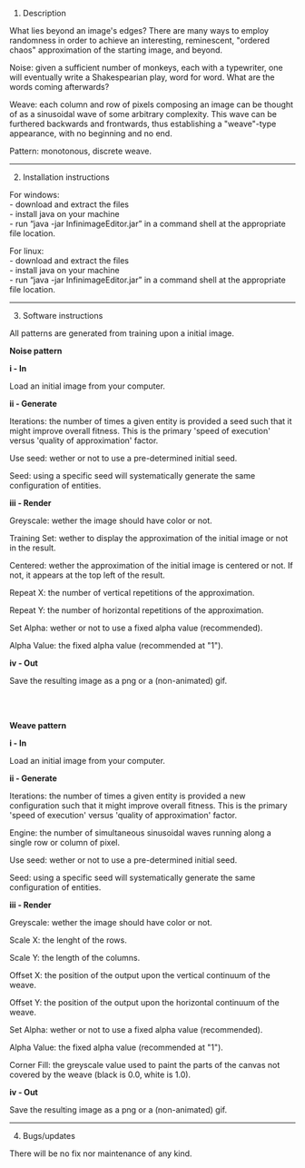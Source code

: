 1. Description

What lies beyond an image's edges? There are many ways to employ randomness in order to achieve an interesting, reminescent, "ordered chaos" approximation of the starting image, and beyond.

Noise: given a sufficient number of monkeys, each with a typewriter, one will eventually write a Shakespearian play, word for word. What are the words coming afterwards?

Weave: each column and row of pixels composing an image can be thought of as a sinusoidal wave of some arbitrary complexity. This wave can be furthered backwards and frontwards, thus establishing a "weave"-type appearance, with no beginning and no end.

Pattern: monotonous, discrete weave.

---

2. Installation instructions

For windows:  
	- download and extract the files  
	- install java on your machine  
	- run “java -jar InfinimageEditor.jar” in a command shell at the appropriate file location.

For linux:  
	- download and extract the files  
	- install java on your machine  
	- run “java -jar InfinimageEditor.jar” in a command shell at the appropriate file location.

---

3. Software instructions

All patterns are generated from training upon a initial image.

**Noise pattern**

**i - In**

Load an initial image from your computer.

**ii - Generate**

Iterations: the number of times a given entity is provided a seed such that it might improve overall fitness. This is the primary 'speed of execution' versus 'quality of approximation' factor.

Use seed: wether or not to use a pre-determined initial seed.

Seed: using a specific seed will systematically generate the same configuration of entities.

**iii - Render**

Greyscale: wether the image should have color or not.

Training Set: wether to display the approximation of the initial image or not in the result.

Centered: wether the approximation of the initial image is centered or not. If not, it appears at the top left of the result.

Repeat X: the number of vertical repetitions of the approximation.

Repeat Y: the number of horizontal repetitions of the approximation.

Set Alpha: wether or not to use a fixed alpha value (recommended).

Alpha Value: the fixed alpha value (recommended at "1").
	
**iv - Out**

Save the resulting image as a png or a (non-animated) gif.

<br><br>

**Weave pattern**

**i - In**

Load an initial image from your computer.

**ii - Generate**

Iterations: the number of times a given entity is provided a new configuration such that it might improve overall fitness. This is the primary 'speed 	of execution' versus 'quality of approximation' factor.

Engine: the number of simultaneous sinusoidal waves running along a single row or column of pixel.

Use seed: wether or not to use a pre-determined initial seed.

Seed: using a specific seed will systematically generate the same configuration of entities.

**iii - Render**

Greyscale: wether the image should have color or not.

Scale X: the lenght of the rows.
	
Scale Y: the length of the columns.
	
Offset X: the position of the output upon the vertical continuum of the weave.
	
Offset Y: the position of the output upon the horizontal continuum of the weave.
	
Set Alpha: wether or not to use a fixed alpha value (recommended).
	
Alpha Value: the fixed alpha value (recommended at "1").
	
Corner Fill: the greyscale value used to paint the parts of the canvas not covered by the weave (black is 0.0, white is 1.0).

**iv - Out**

Save the resulting image as a png or a (non-animated) gif.


---

4. Bugs/updates

There will be no fix nor maintenance of any kind.
